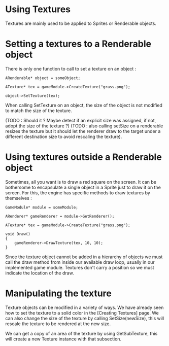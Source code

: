 # Using Textures

Textures are mainly used to be applied to Sprites or Renderable objects.

# Setting a textures to a Renderable object

There is only one function to call to set a texture on an object :

```
ARenderable* object = someObject;

ATexture* tex = gameModule->CreateTexture("grass.png");

object->SetTexture(tex);
```

When calling SetTexture on an object, the size of the object is not modified
to match the size of the texture.

(TODO : Should it ? Maybe detect if an
explicit size was assigned, if not, adopt the size of the texture ?) (TODO :
also calling setSize on a renderable resizes the texture but it should let
the renderer draw to the target under a different destination size to avoid
rescaling the texture).

# Using textures outside a Renderable object

Sometimes, all you want is to draw a red square on the screen. It can be
bothersome to encapsulate a single object in a Sprite just to draw it on the
screen. For this, the engine has specific methods to draw textures by
themselves :

```
GameModule* module = someModule;

ARenderer* gameRenderer = module->GetRenderer();

ATexture* tex = gameModule->CreateTexture("grass.png");

void Draw()
{
    gameRenderer->DrawTexture(tex, 10, 10);
}
```

Since the texture object cannot be added in a hierarchy of objects we must call
the draw method from inside our available draw loop, usually in our implemented
game module. Textures don't carry a position so we must indicate the location of
the draw.

# Manipulating the texture

Texture objects can be modified in a variety of ways. We have already seen how
to set the texture to a solid color in the [Creating Textures] page. We can also
change the size of the texture by calling SetSize(newSize), this will rescale
the texture to be rendered at the new size.

We can get a copy of an area of the texture by using GetSubTexture, this will
create a new Texture instance with that subsection.